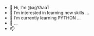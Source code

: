- 👋 Hi, I’m @agYAaaT
- 👀 I’m interested in learning new skills ...
- 🌱 I’m currently learning PYTHON ...
- 💞 ...
- 📫 

<!---
agYAaaT/agYAaaT is a ✨ special ✨ repository because its `README.md` (this file) appears on your GitHub profile.
You can click the Preview link to take a look at your changes.
--->
